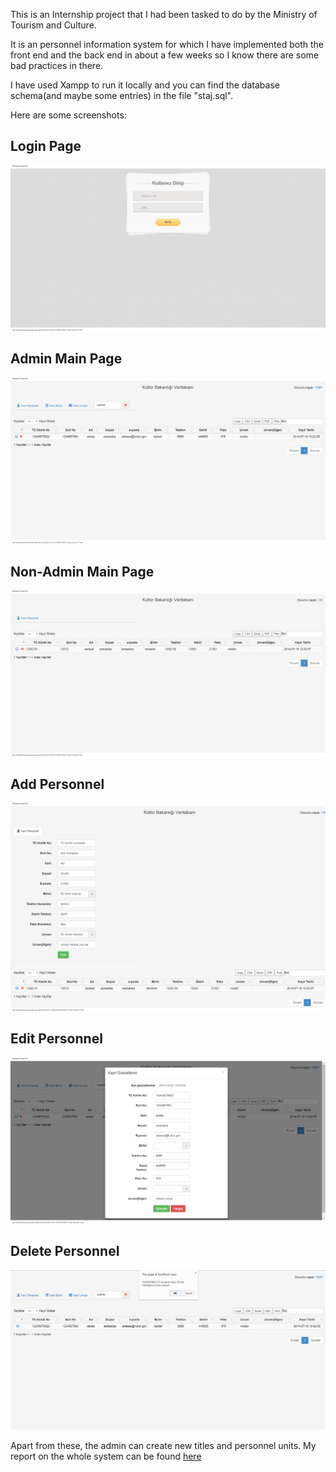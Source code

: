 This is an Internship project that I had been tasked to do by the Ministry of Tourism and Culture. 

It is an personnel information system for which I have implemented both the front end and the back end in about a few weeks so I know there are some bad practices in there.

I have used Xampp to run it locally and you can find the database schema(and maybe some entries) in the file "staj.sql".

Here are some screenshots:

Login Page
------

![picture](screenshots/login.jpg)


Admin Main Page
------

![picture](screenshots/adminMain.jpg)


Non-Admin Main Page
------

![picture](screenshots/nonAdmin.jpg)


Add Personnel
------

![picture](screenshots/addperson.jpg)


Edit Personnel
------

![picture](screenshots/editperson.jpg)


Delete Personnel
------

![picture](screenshots/deleteperson.jpg)

Apart from these, the admin can create new titles and personnel units. My report on the whole system can be found [here](https://drive.google.com/open?id=0B5i7VpQV6B9VMi1lbTQ2aFMwTWc)